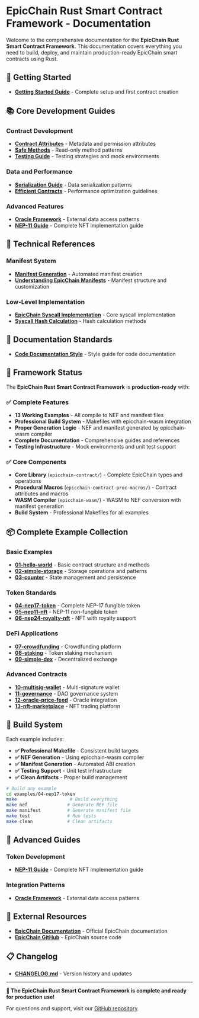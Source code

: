 # EpicChain Rust Smart Contract Framework - Documentation

Welcome to the comprehensive documentation for the **EpicChain Rust Smart Contract Framework**. This documentation covers everything you need to build, deploy, and maintain production-ready EpicChain smart contracts using Rust.

## 🚀 **Getting Started**

- **[Getting Started Guide](getting-started.md)** - Complete setup and first contract creation

## 📚 **Core Development Guides**

### **Contract Development**
- **[Contract Attributes](contract-attributes.md)** - Metadata and permission attributes
- **[Safe Methods](safe-methods.md)** - Read-only method patterns
- **[Testing Guide](testing-guide.md)** - Testing strategies and mock environments

### **Data and Performance**
- **[Serialization Guide](serialization-guide.md)** - Data serialization patterns
- **[Efficient Contracts](efficient-contracts.md)** - Performance optimization guidelines

### **Advanced Features**
- **[Oracle Framework](oracle-framework.md)** - External data access patterns
- **[NEP-11 Guide](nep11-guide.md)** - Complete NFT implementation guide

## 🔧 **Technical References**

### **Manifest System**
- **[Manifest Generation](manifest-generation.md)** - Automated manifest creation
- **[Understanding EpicChain Manifests](understanding-epicchain-manifests.md)** - Manifest structure and customization

### **Low-Level Implementation**
- **[EpicChain Syscall Implementation](epicchain-syscall-implementation.md)** - Core syscall implementation
- **[Syscall Hash Calculation](syscall-hash-calculation.md)** - Hash calculation methods

## 📖 **Documentation Standards**

- **[Code Documentation Style](code-documentation-style.md)** - Style guide for code documentation

## 🎯 **Framework Status**

The **EpicChain Rust Smart Contract Framework** is **production-ready** with:

### **✅ Complete Features**
- **13 Working Examples** - All compile to NEF and manifest files
- **Professional Build System** - Makefiles with epicchain-wasm integration
- **Proper Generation Logic** - NEF and manifest generated by epicchain-wasm compiler
- **Complete Documentation** - Comprehensive guides and references
- **Testing Infrastructure** - Mock environments and unit test support

### **✅ Core Components**
- **Core Library** (`epicchain-contract/`) - Complete EpicChain types and operations
- **Procedural Macros** (`epicchain-contract-proc-macros/`) - Contract attributes and macros
- **WASM Compiler** (`epicchain-wasm/`) - WASM to NEF conversion with manifest generation
- **Build System** - Professional Makefiles for all examples

## 📦 **Complete Example Collection**

### **Basic Examples**
- **[01-hello-world](../examples/01-hello-world/)** - Basic contract structure and methods
- **[02-simple-storage](../examples/02-simple-storage/)** - Storage operations and patterns
- **[03-counter](../examples/03-counter/)** - State management and persistence

### **Token Standards**
- **[04-nep17-token](../examples/04-nep17-token/)** - Complete NEP-17 fungible token
- **[05-nep11-nft](../examples/05-nep11-nft/)** - NEP-11 non-fungible token
- **[06-nep24-royalty-nft](../examples/06-nep24-royalty-nft/)** - NFT with royalty support

### **DeFi Applications**
- **[07-crowdfunding](../examples/07-crowdfunding/)** - Crowdfunding platform
- **[08-staking](../examples/08-staking/)** - Token staking mechanism
- **[09-simple-dex](../examples/09-simple-dex/)** - Decentralized exchange

### **Advanced Contracts**
- **[10-multisig-wallet](../examples/10-multisig-wallet/)** - Multi-signature wallet
- **[11-governance](../examples/11-governance/)** - DAO governance system
- **[12-oracle-price-feed](../examples/12-oracle-price-feed/)** - Oracle integration
- **[13-nft-marketplace](../examples/13-nft-marketplace/)** - NFT trading platform

## 🔧 **Build System**

Each example includes:
- **✅ Professional Makefile** - Consistent build targets
- **✅ NEF Generation** - Using epicchain-wasm compiler
- **✅ Manifest Generation** - Automated ABI creation
- **✅ Testing Support** - Unit test infrastructure
- **✅ Clean Artifacts** - Proper build management

```bash
# Build any example
cd examples/04-nep17-token
make                    # Build everything
make nef               # Generate NEF file
make manifest          # Generate manifest file
make test              # Run tests
make clean             # Clean artifacts
```

## 🌟 **Advanced Guides**

### **Token Development**
- **[NEP-11 Guide](nep11-guide.md)** - Complete NFT implementation guide

### **Integration Patterns**
- **[Oracle Framework](oracle-framework.md)** - External data access patterns

## 🔗 **External Resources**

- **[EpicChain Documentation](https://epic-chain.org/docs/getting-started)** - Official EpicChain documentation
- **[EpicChain GitHub](https://github.com/epicchainlabs/epicchain)** - EpicChain source code

## 📋 **Changelog**

- **[CHANGELOG.md](CHANGELOG.md)** - Version history and updates

---

**🎉 The EpicChain Rust Smart Contract Framework is complete and ready for production use!**

For questions and support, visit our [GitHub repository](https://github.com/R3E-Network/epicchain-contract-rs).